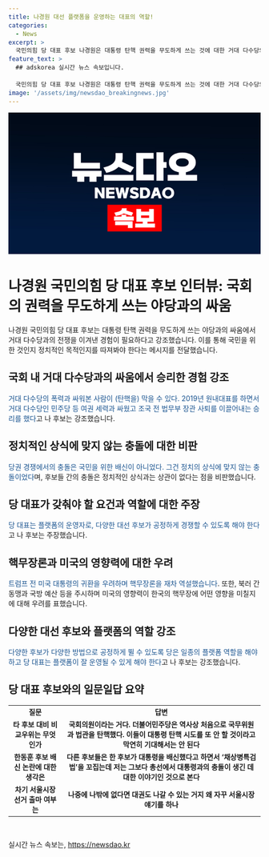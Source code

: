 ```yaml
---
title: 나경원 대선 플랫폼을 운영하는 대표의 역할!
categories:
  - News
excerpt: >
  국민의힘 당 대표 후보 나경원은 대통령 탄핵 권력을 무도하게 쓰는 것에 대한 거대 다수당의 폭력에 맞서야 한다고 강조했다. 나 후보는 거대 다수당과의 경험과 싸움에서 얻은 승리를 바탕으로 보수 세력의 5년 만에 정권을 되찾는 계기가 될 것이라고 자평했다. 또한, 핵무장론에 대한 관심을 갖고 트럼프의 귀환 가능성에 대비해야 한다고 언급했다. 이에 대해 여론 조사 결과만으로 당 대표 선거 결과를 예단하기는 어렵다는 견해를 제시했다.
feature_text: >
  ## adskorea 실시간 뉴스 속보입니다.

  국민의힘 당 대표 후보 나경원은 대통령 탄핵 권력을 무도하게 쓰는 것에 대한 거대 다수당의 폭력에 맞서야 한다고 강조했다. 나 후보는 거대 다수당과의 경험과 싸움에서 얻은 승리를 바탕으로 보수 세력의 5년 만에 정권을 되찾는 계기가 될 것이라고 자평했다. 또한, 핵무장론에 대한 관심을 갖고 트럼프의 귀환 가능성에 대비해야 한다고 언급했다. 이에 대해 여론 조사 결과만으로 당 대표 선거 결과를 예단하기는 어렵다는 견해를 제시했다.
image: '/assets/img/newsdao_breakingnews.jpg'
---
```


<p><img src="/assets/img/newsdao_breakingnews.jpg" alt="adskorea 속보" /></p>

<h1>나경원 국민의힘 당 대표 후보 인터뷰: 국회의 권력을 무도하게 쓰는 야당과의 싸움</h1>

<p data-ke-size="size16">나경원 국민의힘 당 대표 후보는 대통령 탄핵 권력을 무도하게 쓰는 야당과의 싸움에서 거대 다수당과의 전쟁을 이겨낸 경험이 필요하다고 강조했습니다. 이를 통해 국민을 위한 것인지 정치적인 목적인지를 따져봐야 한다는 메시지를 전달했습니다.</p>

<h2>국회 내 거대 다수당과의 싸움에서 승리한 경험 강조</h2>

<p><span style="color: #1a5490;">거대 다수당의 폭력과 싸워본 사람이 (탄핵을) 막을 수 있다. 2019년 원내대표를 하면서 거대 다수당인 민주당 등 여권 세력과 싸웠고 조국 전 법무부 장관 사퇴를 이끌어내는 승리를 했다</span>고 나 후보는 강조했습니다.</p>

<h2>정치적인 상식에 맞지 않는 충돌에 대한 비판</h2>

<p><span style="color: #1a5490;">당권 경쟁에서의 충돌은 국민을 위한 배신이 아니었다. 그건 정치의 상식에 맞지 않는 충돌이었다</span>며, 후보들 간의 충돌은 정치적인 상식과는 상관이 없다는 점을 비판했습니다.</p>

<h2>당 대표가 갖춰야 할 요건과 역할에 대한 주장</h2>

<p><span style="color: #1a5490;">당 대표는 플랫폼의 운영자로, 다양한 대선 후보가 공정하게 경쟁할 수 있도록 해야 한다</span>고 나 후보는 주장했습니다.</p>

<h2>핵무장론과 미국의 영향력에 대한 우려</h2>

<p><span style="color: #1a5490;">트럼프 전 미국 대통령의 귀환을 우려하며 핵무장론을 재차 역설했습니다</span>. 또한, 북러 간 동맹과 국방 예산 등을 주시하며 미국의 영향력이 한국의 핵무장에 어떤 영향을 미칠지에 대해 우려를 표했습니다.</p>

<h2>다양한 대선 후보와 플랫폼의 역할 강조</h2>

<p><span style="color: #1a5490;">다양한 후보가 다양한 방법으로 공정하게 뛸 수 있도록 당은 일종의 플랫폼 역할을 해야 하고 당 대표는 플랫폼이 잘 운영될 수 있게 해야 한다</span>고 나 후보는 강조했습니다.</p>

<h2>당 대표 후보와의 일문일답 요약</h2>

<table>
    <tr>
        <td style="text-align: center; height: 17px;"><b>질문</b></td>
        <td style="text-align: center; height: 17px;"><b>답변</b></td>
    </tr>
    <tr>
        <td style="text-align: center; height: 17px;"><b>타 후보 대비 비교우위는 무엇인가</b></td>
        <td style="text-align: center; height: 17px;"><b>국회의원이라는 거다. 더불어민주당은 역사상 처음으로 국무위원과 법관을 탄핵했다. 이들이 대통령 탄핵 시도를 또 안 할 것이라고 막연히 기대해서는 안 된다</b></td>
    </tr>
    <tr>
        <td style="text-align: center; height: 17px;"><b>한동훈 후보 배신 논란에 대한 생각은</b></td>
        <td style="text-align: center; height: 17px;"><b>다른 후보들은 한 후보가 대통령을 배신했다고 하면서 ‘채상병특검법’을 꼬집는데 저는 그보다 총선에서 대통령과의 충돌이 생긴 데 대한 이야기인 것으로 본다</b></td>
    </tr>
    <tr>
        <td style="text-align: center; height: 17px;"><b>차기 서울시장 선거 출마 여부는</b></td>
        <td style="text-align: center; height: 17px;"><b>나중에 나밖에 없다면 대권도 나갈 수 있는 거지 왜 자꾸 서울시장 얘기를 하나</b></td>
    </tr>
</table>

<p data-ke-size="size16">&nbsp;</p>
실시간 뉴스 속보는, <a href="https://newsdao.kr" rel="dofollow">https://newsdao.kr</a>


